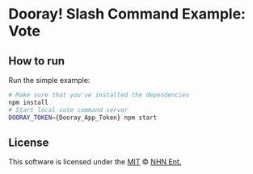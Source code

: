 Dooray! Slash Command Example: Vote
=========================

## How to run

Run the simple example:

```bash
# Make sure that you've installed the dependencies
npm install
# Start local vote command server
DOORAY_TOKEN={Dooray_App_Token} npm start
```

## License

This software is licensed under the [MIT](https://github.com/nhnent/tui.editor/blob/master/LICENSE) © [NHN Ent.](https://github.com/nhnent)
